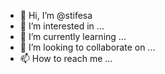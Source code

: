 - 👋 Hi, I’m @stifesa
- 👀 I’m interested in ...
- 🌱 I’m currently learning ...
- 💞️ I’m looking to collaborate on ...
- 📫 How to reach me ...

<!---
stifesa/stifesa is a ✨ special ✨ repository because its `README.md` (this file) appears on your GitHub profile.
You can click the Preview link to take a look at your changes.
--->
